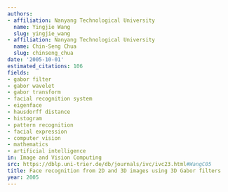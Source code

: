 ```yaml
---
authors:
- affiliation: Nanyang Technological University
  name: Yingjie Wang
  slug: yingjie_wang
- affiliation: Nanyang Technological University
  name: Chin-Seng Chua
  slug: chinseng_chua
date: '2005-10-01'
estimated_citations: 106
fields:
- gabor filter
- gabor wavelet
- gabor transform
- facial recognition system
- eigenface
- hausdorff distance
- histogram
- pattern recognition
- facial expression
- computer vision
- mathematics
- artificial intelligence
in: Image and Vision Computing
src: https://dblp.uni-trier.de/db/journals/ivc/ivc23.html#WangC05
title: Face recognition from 2D and 3D images using 3D Gabor filters
year: 2005
---
```

